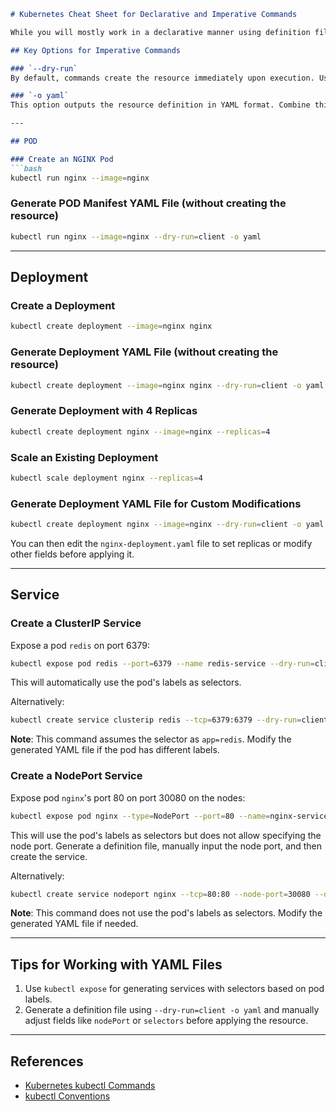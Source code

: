 ```markdown
# Kubernetes Cheat Sheet for Declarative and Imperative Commands

While you will mostly work in a declarative manner using definition files, imperative commands can be a quick and efficient way to perform one-time tasks or generate definition templates. This can save you significant time, especially during exams.

## Key Options for Imperative Commands

### `--dry-run`
By default, commands create the resource immediately upon execution. Use the `--dry-run=client` option to test your command without actually creating the resource. This ensures the resource can be created and the command syntax is correct.

### `-o yaml`
This option outputs the resource definition in YAML format. Combine this with `--dry-run` to quickly generate a resource definition file. You can then modify the YAML file as needed before creating resources.

---

## POD

### Create an NGINX Pod
```bash
kubectl run nginx --image=nginx
```

### Generate POD Manifest YAML File (without creating the resource)
```bash
kubectl run nginx --image=nginx --dry-run=client -o yaml
```

---

## Deployment

### Create a Deployment
```bash
kubectl create deployment --image=nginx nginx
```

### Generate Deployment YAML File (without creating the resource)
```bash
kubectl create deployment --image=nginx nginx --dry-run=client -o yaml
```

### Generate Deployment with 4 Replicas
```bash
kubectl create deployment nginx --image=nginx --replicas=4
```

### Scale an Existing Deployment
```bash
kubectl scale deployment nginx --replicas=4
```

### Generate Deployment YAML File for Custom Modifications
```bash
kubectl create deployment nginx --image=nginx --dry-run=client -o yaml > nginx-deployment.yaml
```
You can then edit the `nginx-deployment.yaml` file to set replicas or modify other fields before applying it.

---

## Service

### Create a ClusterIP Service
Expose a pod `redis` on port 6379:
```bash
kubectl expose pod redis --port=6379 --name redis-service --dry-run=client -o yaml
```
This will automatically use the pod's labels as selectors.

Alternatively:
```bash
kubectl create service clusterip redis --tcp=6379:6379 --dry-run=client -o yaml
```
**Note**: This command assumes the selector as `app=redis`. Modify the generated YAML file if the pod has different labels.

### Create a NodePort Service
Expose pod `nginx`'s port 80 on port 30080 on the nodes:
```bash
kubectl expose pod nginx --type=NodePort --port=80 --name=nginx-service --dry-run=client -o yaml
```
This will use the pod's labels as selectors but does not allow specifying the node port. Generate a definition file, manually input the node port, and then create the service.

Alternatively:
```bash
kubectl create service nodeport nginx --tcp=80:80 --node-port=30080 --dry-run=client -o yaml
```
**Note**: This command does not use the pod's labels as selectors. Modify the generated YAML file if needed.

---

## Tips for Working with YAML Files
1. Use `kubectl expose` for generating services with selectors based on pod labels.
2. Generate a definition file using `--dry-run=client -o yaml` and manually adjust fields like `nodePort` or `selectors` before applying the resource.

---

## References
- [Kubernetes kubectl Commands](https://kubernetes.io/docs/reference/generated/kubectl/kubectl-commands)
- [kubectl Conventions](https://kubernetes.io/docs/reference/kubectl/conventions/)

